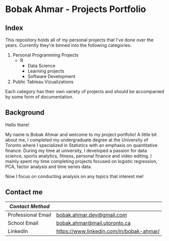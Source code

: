 # Bobak Ahmar - Projects Portfolio

## Index

This repository holds all of my personal projects that I've done over the years. Currently they're binned into the following categories:
  
  1. Personal Programming Projects
     - R
        - Data Science
        - Learning projects
        - Software Development 
  2. Public Tableau Vizualizations
  
  Each category has their own variety of projects and should be accompanied by some form of documentation.

## Background 

Hello there!

My name is Bobak Ahmar and welcome to my project portfolio! A little bit about me, I completed my undergraduate degree at the University of Toronto where I specialized in Statistics with an emphasis on quantitative finance. During my time at university, I developed a passion for data science, sports analytics, fitness, personal finance and video editing. I mainly spent my time completing projects focused on logistic regression, PCA, factor analysis and time series data.

Now I focus on conducting analysis on any topics that interest me!

## Contact me
| *Contact Method*   |                                          |
|--------------------|------------------------------------------|
| Professional Email | bobak.ahmar.dev@gmail.com                |
| School Email       | bobak.ahmar@mail.utoronto.ca             |
| LinkedIn           | https://www.linkedin.com/in/bobak-ahmar/ |

  


